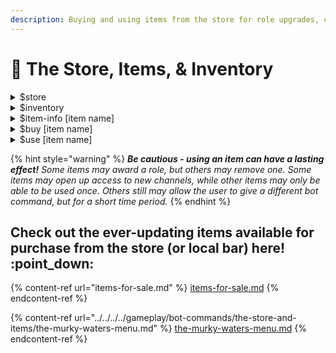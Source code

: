 ```yaml
---
description: Buying and using items from the store for role upgrades, crafting, and more.
---
```


# 🏪 The Store, Items, & Inventory

<details>

<summary>$store</summary>

Allows you to flip through the store's items available for purchase

</details>

<details>

<summary>$inventory</summary>

Shows you your current inventory of items available.

**Command Variations**

* **$inv** - shorthand
* **$inv \[username]** - checks a specific user's inventory

</details>

<details>

<summary>$item-info [item name]</summary>

Shows you the description of the item, how much it costs, what it does, and any other pertinent information.

__:warning: _ **Example**:_ $item-info quil

</details>

<details>

<summary>$buy [item name]</summary>

Self explanatory. You need to have the appropriate amount of cash on hand to both purchase and use an item. This is listed in $item-info!

__:warning: _ **Example**:_ $buy easel&#x20;

</details>

<details>

<summary>$use [item name]</summary>

Using an item will generally get you a role, or allow you to progress in your gameplay. However, new gameplay mechanics may not work quite the same way as previously...You need to have the appropriate amount of cash on hand to both purchase and use an item.

__:warning: _ **Example**:_ $use revolver

</details>

{% hint style="warning" %}
_**Be cautious - using an item can have a lasting effect!** Some items may award a role, but others may remove one. Some items may open up access to new channels, while other items may only be able to be used once. Others still may allow the user to give a different bot command, but for a short time period._
{% endhint %}

## Check out the ever-updating items available for purchase from the store (or local bar) here! :point\_down:

{% content-ref url="items-for-sale.md" %}
[items-for-sale.md](items-for-sale.md)
{% endcontent-ref %}

{% content-ref url="../../../../gameplay/bot-commands/the-store-and-items/the-murky-waters-menu.md" %}
[the-murky-waters-menu.md](../../../../gameplay/bot-commands/the-store-and-items/the-murky-waters-menu.md)
{% endcontent-ref %}
